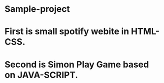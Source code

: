 # Sample-project
# First is small spotify webite in HTML-CSS.
# Second is Simon Play Game based on JAVA-SCRIPT.
